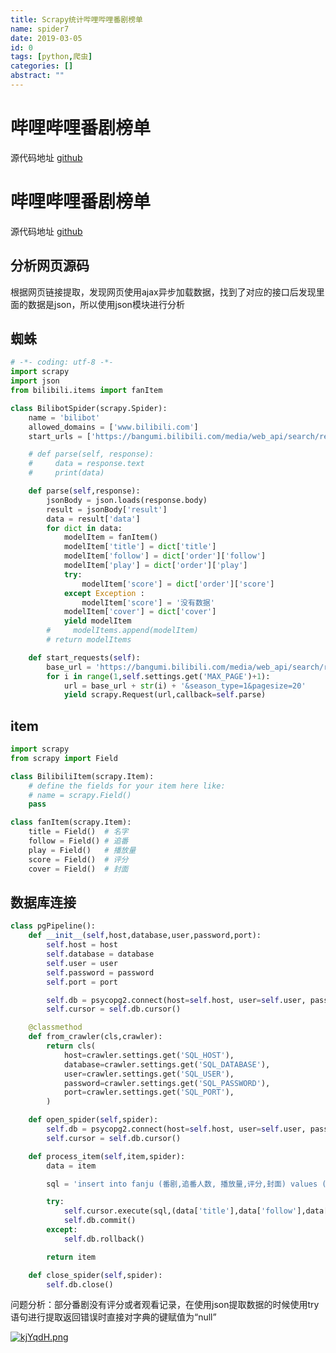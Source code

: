 ```yaml
---
title: Scrapy统计哔哩哔哩番剧榜单
name: spider7
date: 2019-03-05
id: 0
tags: [python,爬虫]
categories: []
abstract: ""
---
```



# 哔哩哔哩番剧榜单

源代码地址 [github](https://github.com/Landers1037/PySpider/tree/master/%E5%93%94%E5%93%A9%E5%93%94%E5%93%A9%E7%95%AA%E5%89%A7%E6%A6%9C%E5%8D%95/bilibili)
<!--more-->


# 哔哩哔哩番剧榜单

源代码地址 [github](https://github.com/Landers1037/PySpider/tree/master/%E5%93%94%E5%93%A9%E5%93%94%E5%93%A9%E7%95%AA%E5%89%A7%E6%A6%9C%E5%8D%95/bilibili)<!--more-->

## 分析网页源码

根据网页链接提取，发现网页使用ajax异步加载数据，找到了对应的接口后发现里面的数据是json，所以使用json模块进行分析

## 蜘蛛

```python
# -*- coding: utf-8 -*-
import scrapy
import json
from bilibili.items import fanItem

class BilibotSpider(scrapy.Spider):
    name = 'bilibot'
    allowed_domains = ['www.bilibili.com']
    start_urls = ['https://bangumi.bilibili.com/media/web_api/search/result?season_version=-1&area=-1&is_finish=-1&copyright=-1&season_status=-1&season_month=-1&pub_date=-1&style_id=-1&order=3&st=1&sort=0&page=1&season_type=1&pagesize=20']

    # def parse(self, response):
    #     data = response.text
    #     print(data)

    def parse(self,response):
        jsonBody = json.loads(response.body)
        result = jsonBody['result']
        data = result['data']
        for dict in data:
            modelItem = fanItem()
            modelItem['title'] = dict['title']
            modelItem['follow'] = dict['order']['follow']
            modelItem['play'] = dict['order']['play']
            try:
                modelItem['score'] = dict['order']['score']
            except Exception :
                modelItem['score'] = '没有数据'
            modelItem['cover'] = dict['cover']
            yield modelItem
        #     modelItems.append(modelItem)
        # return modelItems

    def start_requests(self):
        base_url = 'https://bangumi.bilibili.com/media/web_api/search/result?season_version=-1&area=-1&is_finish=-1&copyright=-1&season_status=-1&season_month=-1&pub_date=-1&style_id=-1&order=3&st=1&sort=0&page='
        for i in range(1,self.settings.get('MAX_PAGE')+1):
            url = base_url + str(i) + '&season_type=1&pagesize=20'
            yield scrapy.Request(url,callback=self.parse)

```

## item

```python
import scrapy
from scrapy import Field

class BilibiliItem(scrapy.Item):
    # define the fields for your item here like:
    # name = scrapy.Field()
    pass

class fanItem(scrapy.Item):
    title = Field()  # 名字
    follow = Field() # 追番
    play = Field()   # 播放量
    score = Field()  # 评分
    cover = Field()  # 封面
```

## 数据库连接

```python
class pgPipeline():
    def __init__(self,host,database,user,password,port):
        self.host = host
        self.database = database
        self.user = user
        self.password = password
        self.port = port

        self.db = psycopg2.connect(host=self.host, user=self.user, password=self.password, database=self.database, port=self.port)
        self.cursor = self.db.cursor()

    @classmethod
    def from_crawler(cls,crawler):
        return cls(
            host=crawler.settings.get('SQL_HOST'),
            database=crawler.settings.get('SQL_DATABASE'),
            user=crawler.settings.get('SQL_USER'),
            password=crawler.settings.get('SQL_PASSWORD'),
            port=crawler.settings.get('SQL_PORT'),
        )

    def open_spider(self,spider):
        self.db = psycopg2.connect(host=self.host, user=self.user, password=self.password, database=self.database, port=self.port)
        self.cursor = self.db.cursor()

    def process_item(self,item,spider):
        data = item

        sql = 'insert into fanju (番剧,追番人数, 播放量,评分,封面) values (%s,%s,%s,%s,%s)'

        try:
            self.cursor.execute(sql,(data['title'],data['follow'],data['play'],data['score'],data['cover']))
            self.db.commit()
        except:
            self.db.rollback()

        return item

    def close_spider(self,spider):
        self.db.close()
```

问题分析：部分番剧没有评分或者观看记录，在使用json提取数据的时候使用try语句进行提取返回错误时直接对字典的键赋值为“null”

[![kjYqdH.png](https://s2.ax1x.com/2019/03/05/kjYqdH.png)](https://imgchr.com/i/kjYqdH)